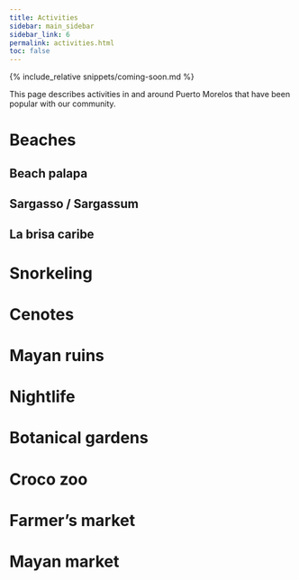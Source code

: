 ```yaml
---
title: Activities
sidebar: main_sidebar
sidebar_link: 6
permalink: activities.html
toc: false
---
```


{% include_relative snippets/coming-soon.md %}

This page describes activities in and around Puerto Morelos that have been popular with our community.

# Beaches
## Beach palapa
## Sargasso / Sargassum
## La brisa caribe
# Snorkeling
# Cenotes
# Mayan ruins
# Nightlife
# Botanical gardens
# Croco zoo
# Farmer’s market
# Mayan market